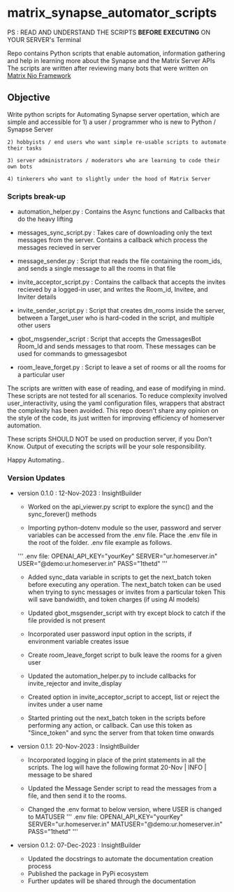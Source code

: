 # matrix_synapse_automator_scripts

PS : READ AND UNDERSTAND THE SCRIPTS **BEFORE EXECUTING** ON YOUR SERVER's Terminal

Repo contains Python scripts that enable automation, information gathering and help in learning more about the Synapse and the Matrix Server APIs
The scripts are written after reviewing many bots that were written on [Matrix Nio Framework](https://matrix-nio.readthedocs.io/)

## Objective

Write python scripts for Automating Synapse server opertation, which are simple and accessible for
    1) a user / programmer who is new to Python / Synapse Server  

    2) hobbyists / end users who want simple re-usable scripts to automate their tasks
    
    3) server administrators / moderators who are learning to code their own bots 

    4) tinkerers who want to slightly under the hood of Matrix Server 

### Scripts break-up

- automation_helper.py : Contains the Async functions and Callbacks that do the heavy lifting

- messages_sync_script.py : Takes care of downloading only the text messages from the server. Contains a callback which process the messages recieved in server

- message_sender.py : Script that reads the file containing the room_ids, and sends a single message to all the rooms in that file

- invite_acceptor_script.py : Contains the callback that accepts the invites recieved by a logged-in user, and writes the Room_id, Invitee, and Inviter details

- invite_sender_script.py : Script that creates dm_rooms inside the server, between a Target_user who is hard-coded in the script, and multiple other users

- gbot_msgsender_script : Script that accepts the GmessagesBot Room_Id and sends messages to that room. These messages can be used for commands to gmessagesbot

- room_leave_forget.py : Script to leave a set of rooms or all the rooms for a particular user

The scripts are written with ease of reading, and ease of modifying in mind. These scripts are not tested for all scenarios. To reduce complexity involved user_interactivity, using the
yaml configuration files, wrappers that abstract the complexity has been avoided. This repo doesn't share any opinion on the style of the code, its just written for improving efficiency
of homeserver automation.

These scripts SHOULD NOT be used on production server, if you Don't Know. Output of executing the scripts will be your sole responsibility.

Happy Automating..

### Version Updates

* version 0.1.0 : 12-Nov-2023 : InsightBuilder

    - Worked on the api_viewer.py script to explore the sync() and the sync_forever() methods 

    - Importing python-dotenv module so the user, password and server variables can be accessed from the .env file. 
    Place the .env file in the root of the folder. .env file example as follows.
    
    ''' 
    .env file:
    OPENAI_API_KEY="yourKey"
    SERVER="ur.homeserver.in"
    USER="@demo:ur.homeserver.in"
    PASS="1thetd"
    '''
    
    - Added sync_data variable in scripts to get the next_batch token before executing any operation. 
    The next_batch token can be used when trying to sync messages or invites from a particular token
    This will save bandwidth, and token charges (if using AI models)

    - Updated gbot_msgsender_script with try except block to catch if the file provided is not present

    - Incorporated user password input option in the scripts, if environment variable creates issue

    - Create room_leave_forget script to bulk leave the rooms for a given user

    - Updated the automation_helper.py to include callbacks for invite_rejector and invite_display
    
    - Created option in invite_acceptor_script to accept, list or reject the invites under a user name

    - Started printing out the next_batch token in the scripts before performing any action, or callback. 
    Can use this token as "Since_token" and sync the server from that token time onwards

* version 0.1.1: 20-Nov-2023 : InsightBuilder

     - Incorporated logging in place of the print statements in all the scripts. The log will have the following 
     format
        20-Nov | INFO | message to be shared
    
    - Updated the Message Sender script to read the messages from a file, and then send it to the rooms.

    - Changed the .env format to below version, where USER is changed to MATUSER
    ''' 
        .env file:
        OPENAI_API_KEY="yourKey"
        SERVER="ur.homeserver.in"
        MATUSER="@demo:ur.homeserver.in"
        PASS="1thetd"
    '''

* version 0.1.2: 07-Dec-2023 : InsightBuilder

    - Updated the docstrings to automate the documentation creation process
    - Published the package in PyPi ecosystem
    - Further updates will be shared through the documentation